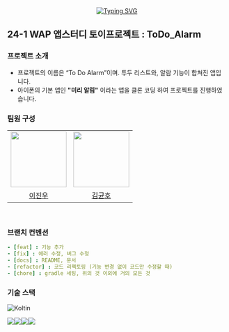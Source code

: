 <div align="center">
<a href="https://git.io/typing-svg"><img src="https://readme-typing-svg.demolab.com?font=Lobster&color=B3E0FF&size=35&pause=1000&center=true&vCenter=true&random=false&width=435&lines=24-1+AppStudy%2C+ToDo_Alarm!" alt="Typing SVG" /></a>
<br>
</div>

## 24-1 WAP 앱스터디 토이프로젝트 : ToDo_Alarm

### 프로젝트 소개 
- 프로젝트의 이름은 “To Do Alarm”이며. 투두 리스트와, 알람 기능이 합쳐진 앱입니다.
- 아이폰의 기본 앱인 **"미리 알림"** 이라는 앱을 클론 코딩 하여 프로젝트를 진행하였습니다.


### 팀원 구성

<table>
  <tr>
    <td align="center"><img src="https://avatars.githubusercontent.com/u/66197586?v=4" width="128px;" alt=""/></td>
    <td align="center"><img src="https://avatars.githubusercontent.com/u/124599614?v=4" width="128px;" alt=""/></td>
  </tr>
      <tr>
        <td align="center"><a href="https://github.com/Jinu219" title="Code">이진우</a></td>
          <td align="center"><a href="https://github.com/g0rnn" title="Code">김균호</a></td>
      </tr>
</table>
<br>


### 브랜치 컨벤션

```yaml
- [feat] : 기능 추가
- [fix] : 에러 수정, 버그 수정
- [docs] : README, 문서
- [refactor] : 코드 리펙토링 (기능 변경 없이 코드만 수정할 때)
- [chore] : gradle 세팅, 위의 것 이외에 거의 모든 것
```


### 기술 스택
<img alt="Koltin" src ="https://img.shields.io/badge/Kotlin-7F52FF.svg?&style=for-the-badge&logo=Kotlin&logoColor=black">

<img src="https://img.shields.io/badge/github-181717?style=for-the-badge&logo=github&logoColor=white"><img src="https://img.shields.io/badge/figma-F24E1E?style=for-the-badge&logo=figma&logoColor=white"><img src="https://img.shields.io/badge/notion-000000?style=for-the-badge&logo=notion&logoColor=white"><img src="https://img.shields.io/badge/discord-5865f2?style=for-the-badge&logo=discord&logoColor=white">
